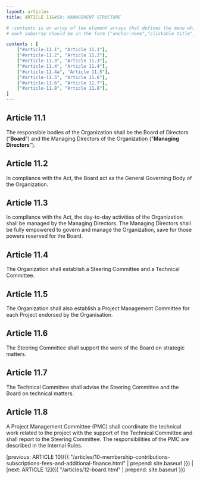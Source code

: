 ```yaml
---
layout: articles
title: ARTICLE 11&#58; MANAGEMENT STRUCTURE

# :contents is an array of two element arrays that defines the menu which appears in the masthead
# each subarray should be in the form ["anchor-name","clickable title"]

contents : [
    ["#article-11.1", "Article 11.1"],
    ["#article-11.2", "Article 11.2"],
    ["#article-11.3", "Article 11.3"],
    ["#article-11.4", "Article 11.4"],
    ["#article-11.4a", "Article 11.5"],
    ["#article-11.5", "Article 11.6"],
    ["#article-11.6", "Article 11.7"],
    ["#article-11.8", "Article 11.8"],
]
---
```


<h2 id="article-11.1">Article 11.1</h2>

The responsible bodies of the Organization shall be the Board of Directors (“**Board**”) and the Managing Directors of the Organization ("**Managing Directors**").

<h2 id="article-11.2">Article 11.2</h2>

In compliance with the Act, the Board act as the General Governing Body of the Organization. 

<h2 id="article-11.3">Article 11.3</h2>

In compliance with the Act, the day-to-day activities of the Organization shall be managed by the Managing Directors. The Managing Directors shall be fully empowered to govern and manage the Organization, save for those powers reserved for the Board.

<h2 id="article-11.4">Article 11.4</h2>

The Organization shall establish a Steering Committee and a Technical Committee. 

<h2 id="article-11.4a">Article 11.5</h2>

The Organization shall also establish a Project Management Committee for each Project endorsed by the Organisation.

<h2 id="article-11.5">Article 11.6</h2>

The Steering Committee shall support the work of the Board on strategic matters.

<h2 id="article-11.6">Article 11.7</h2>

The Technical Committee shall advise the Steering Committee and the Board on technical matters.

<h2 id="article-11.8">Article 11.8</h2>

A Project Management Committee (PMC) shall coordinate the technical work related to the project with the support of the Technical Committee and shall report to the Steering Committee. The responsibilities of the PMC are described in the Internal Rules.

[previous: ARTICLE 10]({{ "/articles/10-membership-contributions-subscriptions-fees-and-additional-finance.html" | prepend: site.baseurl }}) \| [next: ARTICLE 12]({{ "/articles/12-board.html" | prepend: site.baseurl }})
